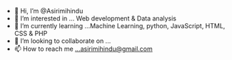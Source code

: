 - 👋 Hi, I’m @Asirimihindu
- 👀 I’m interested in ... Web development & Data analysis 
- 🌱 I’m currently learning ...Machine Learning, python, JavaScript, HTML, CSS & PHP 
- 💞️ I’m looking to collaborate on ...
- 📫 How to reach me ...asirimihindu@gmail.com 

<!---
Asirimihindu/Asirimihindu is a ✨ special ✨ repository because its `README.md` (this file) appears on your GitHub profile.
You can click the Preview link to take a look at your changes.
--->
